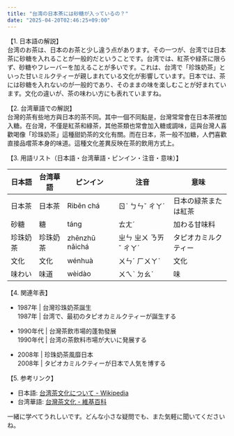 ```yaml
---
title: "台湾の日本茶には砂糖が入っているの？"
date: "2025-04-20T02:46:25+09:00"
---
```


【1. 日本語の解説】  
台湾のお茶は、日本のお茶と少し違う点があります。その一つが、台湾では日本茶に砂糖を入れることが一般的だということです。台湾では、紅茶や緑茶に限らず、砂糖やフレーバーを加えることが多いです。これは、台湾で「珍珠奶茶」といった甘いミルクティーが親しまれている文化が影響しています。日本では、茶には砂糖を入れないのが一般的であり、そのままの味を楽しむことが好まれています。文化の違いが、茶の味わい方にも表れていますね。

【2. 台湾華語での解説】  
台灣的茶有些地方與日本的茶不同。其中一個不同點是，台灣常常會在日本茶裡加入糖。在台灣，不僅是紅茶和綠茶，其他茶類也常會加入糖或調味，這與台灣人喜歡喝像「珍珠奶茶」這種甜奶茶的文化有關。而在日本，茶一般不加糖，人們喜歡直接品嚐茶本身的味道。這種文化差異反映在茶的飲用方式上。

【3. 用語リスト（日本語・台湾華語・ピンイン・注音・意味）】  

| 日本語    | 台湾華語   | ピンイン     | 注音        | 意味                      |
|-----------|------------|--------------|-------------|---------------------------|
| 日本茶    | 日本茶     | Rìběn chá    | ㄖˋ ㄅㄣˇ ㄔㄚˊ   | 日本の緑茶または紅茶      |
| 砂糖      | 糖         | táng         | ㄊㄤˊ        | 加わる甘味料              |
| 珍珠奶茶  | 珍珠奶茶   | zhēnzhū nǎichá | ㄓㄣ ㄓㄨ ㄋㄞˇ ㄔㄚˊ | タピオカミルクティー     |
| 文化      | 文化       | wénhuà       | ㄨㄣˊ ㄏㄨㄚˋ  | 文化                       |
| 味わい    | 味道       | wèidào       | ㄨㄟˋ ㄉㄠˋ   | 味                        |

【4. 関連年表】  

- 1987年 | 台灣珍珠奶茶誕生  
  1987年 | 台湾で、最初のタピオカミルクティーが誕生する

- 1990年代 | 台灣茶飲市場的蓬勃發展  
  1990年代 | 台湾の茶飲料市場が大いに発展する

- 2008年 | 珍珠奶茶風靡日本  
  2008年 | タピオカミルクティーが日本で人気を博する

【5. 参考リンク】  

- 日本語: [台湾茶文化について - Wikipedia](https://ja.wikipedia.org/wiki/台湾茶)
- 台湾華語: [台灣茶文化 - 維基百科](https://zh.wikipedia.org/wiki/臺灣茶文化)

一緒に学べてうれしいです。どんな小さな疑問でも、また気軽に聞いてくださいね。